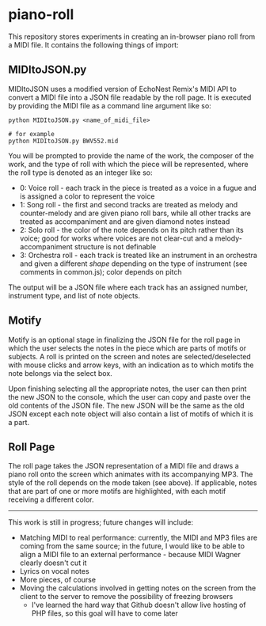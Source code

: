 # piano-roll

This repository stores experiments in creating an in-browser piano roll from a MIDI file. It contains the following things of import:

## MIDItoJSON.py
MIDItoJSON uses a modified version of EchoNest Remix's MIDI API to convert a MIDI file into a JSON file readable by the roll page. It is executed by providing the MIDI file as a command line argument like so:

```
python MIDItoJSON.py <name_of_midi_file>

# for example
python MIDItoJSON.py BWV552.mid
```

You will be prompted to provide the name of the work, the composer of the work, and the type of roll with which the piece will be represented, where the roll type is denoted as an integer like so:

* 0: Voice roll - each track in the piece is treated as a voice in a fugue and is assigned a color to represent the voice
* 1: Song roll - the first and second tracks are treated as melody and counter-melody and are given piano roll bars, while all other tracks are treated as accompaniment and are given diamond notes instead
* 2: Solo roll - the color of the note depends on its pitch rather than its voice; good for works where voices are not clear-cut and a melody-accompaniment structure is not definable
* 3: Orchestra roll - each track is treated like an instrument in an orchestra and given a different _shape_ depending on the type of instrument (see comments in common.js); color depends on pitch

The output will be a JSON file where each track has an assigned number, instrument type, and list of note objects.

## Motify

Motify is an optional stage in finalizing the JSON file for the roll page in which the user selects the notes in the piece which are parts of motifs or subjects. A roll is printed on the screen and notes are selected/deselected with mouse clicks and arrow keys, with an indication as to which motifs the note belongs via the select box.

Upon finishing selecting all the appropriate notes, the user can then print the new JSON to the console, which the user can copy and paste over the old contents of the JSON file. The new JSON will be the same as the old JSON except each note object will also contain a list of motifs of which it is a part.

## Roll Page

The roll page takes the JSON representation of a MIDI file and draws a piano roll onto the screen which animates with its accompanying MP3. The style of the roll depends on the mode taken (see above). If applicable, notes that are part of one or more motifs are highlighted, with each motif receiving a different color.

---

This work is still in progress; future changes will include:

* Matching MIDI to real performance: currently, the MIDI and MP3 files are coming from the same source; in the future, I would like to be able to align a MIDI file to an external performance - because MIDI Wagner clearly doesn't cut it
* Lyrics on vocal notes
* More pieces, of course
* Moving the calculations involved in getting notes on the screen from the client to the server to remove the possibility of freezing browsers
  * I've learned the hard way that Github doesn't allow live hosting of PHP files, so this goal will have to come later

